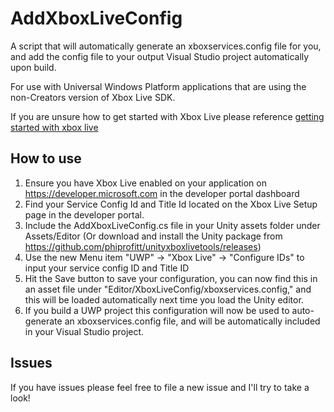# AddXboxLiveConfig

A script that will automatically generate an xboxservices.config file for you, and add the config file to your output Visual Studio project automatically upon build.

For use with Universal Windows Platform applications that are using the non-Creators version of Xbox Live SDK.

If you are unsure how to get started with Xbox Live please reference [getting started with xbox live](https://docs.microsoft.com/en-us/windows/uwp/xbox-live/get-started-with-partner/create-a-new-title)

## How to use

1. Ensure you have Xbox Live enabled on your application on https://developer.microsoft.com in the developer portal dashboard
2. Find your Service Config Id and Title Id located on the Xbox Live Setup page in the developer portal.
2. Include the AddXboxLiveConfig.cs file in your Unity assets folder under Assets/Editor (Or download and install the Unity package from https://github.com/phiprofitt/unityxboxlivetools/releases)
3. Use the new Menu item "UWP" -> "Xbox Live" -> "Configure IDs" to input your service config ID and Title ID
4. Hit the Save button to save your configuration, you can now find this in an asset file under "Editor/XboxLiveConfig/xboxservices.config," and this will be loaded automatically next time you load the Unity editor.
5. If you build a UWP project this configuration will now be used to auto-generate an xboxservices.config file, and will be automatically included in your Visual Studio project.

## Issues

If you have issues please feel free to file a new issue and I'll try to take a look!

